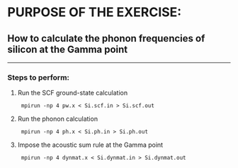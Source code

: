 # PURPOSE OF THE EXERCISE:
## How to calculate the phonon frequencies of silicon at the Gamma point
------------------------------------------------------------------------

### Steps to perform:

1. Run the SCF ground-state calculation

        mpirun -np 4 pw.x < Si.scf.in > Si.scf.out             

2. Run the phonon calculation

        mpirun -np 4 ph.x < Si.ph.in > Si.ph.out

3. Impose the acoustic sum rule at the Gamma point

        mpirun -np 4 dynmat.x < Si.dynmat.in > Si.dynmat.out
